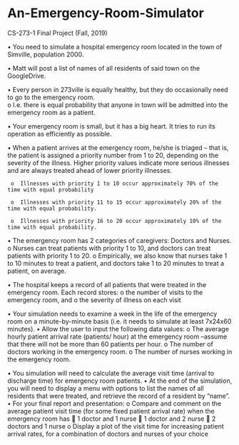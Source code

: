 # An-Emergency-Room-Simulator
CS-273-1 Final Project (Fall, 2019)

•	You need to simulate a hospital emergency room located in the town of Simville, population 2000.

•	Matt will post a list of names of all residents of said town on the GoogleDrive.

•	Every person in 273ville is equally healthy, but they do occasionally need to go to the emergency room.  
      o	I.e. there is equal probability that anyone in town will be admitted into the emergency room as a patient.
      
•	Your emergency room is small, but it has a big heart.  It tries to run its operation as efficiently as possible.

•	When a patient arrives at the emergency room, he/she is triaged – that is, the patient is assigned a priority number from 1 to 20, depending on the severity of the illness.  Higher priority values indicate more serious illnesses and are always treated ahead of lower priority illnesses.
     
     o	Illnesses with priority 1 to 10 occur approximately 70% of the time with equal probability
     
     o	Illnesses with priority 11 to 15 occur approximately 20% of the time with equal probability.
    
     o	Illnesses with priority 16 to 20 occur approximately 10% of the time with equal probability.
      
•	The emergency room has 2 categories of caregivers: Doctors and Nurses.
      o	Nurses can treat patients with priority 1 to 10, and doctors can treat patients with priority 1 to 20.
      o	Empirically, we also know that nurses take 1 to 10 minutes to treat a patient, and doctors take 1 to 20 minutes to treat a patient, on average. 
      
•	The hospital keeps a record of all patients that were treated in the emergency room.  Each record stores:
      o	the number of visits to the emergency room, and
      o	the severity of illness on each visit
      
•	Your simulation needs to examine a week in the life of the emergency room on a minute-by-minute basis (i.e. it needs to simulate at least 7x24x60 minutes).
•	Allow the user to input the following data values:
      o	The average hourly patient arrival rate (patients/ hour) at the emergency room –assume that there will not be more than 60 patients per hour.
      o	The number of doctors working in the emergency room.
      o	The number of nurses working in the emergency room. 
      
•	You simulation will need to calculate the average visit time (arrival to discharge time) for emergency room patients.
•	At the end of the simulation, you will need to display a menu with options to list the names of all residents that were treated, and retrieve the record of a resident by “name”.
•	For your final report and presentation:
o	Compare and comment on the average patient visit time (for some fixed patient arrival rate) when the emergency room has 
      	1 doctor and 1 nurse
      	1 doctor and 2 nurse
      	2 doctors and 1 nurse
o	Display a plot of the visit time for increasing patient arrival rates, for a combination of doctors and nurses of your choice
